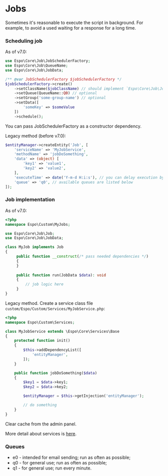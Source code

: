 # Jobs

Sometimes it's reasonable to execute the script in background. For example, to avoid a used waiting for a response  for a long time.

### Scheduling job

As of v7.0:

```php
use Espo\Core\Job\JobSchedulerFactory;
use Espo\Core\Job\QueueName;
use Espo\Core\Job\JobData;

/** @var JobSchedulerFactory $jobSchedulerFactory */
$jobSchedulerFactory->create()
    ->setClassName($jobClassName) // should implement `Espo\Core\Job\Job` interface
    ->setQueue(QueueName::Q0) // optional
    ->setGroup('some-group-name') // optional
    ->setData([
        'someKey' => $someValue
    ])
    ->schedule();
```

You can pass JobSchedulerFactory as a constructor dependency.


Legacy method (before v7.0):

```php
$entityManager->createEntity('Job', [
    'serviceName' => 'MyJobService',
    'methodName' => 'jobDoSomething',
    'data' => (object) [
        'key1' => 'value1',
        'key2' => 'value2',
    ],
    'executeTime' => date('Y-m-d H:i:s'), // you can delay execution by setting a later time
    'queue' => 'q0', // available queues are listed below
]);
```

### Job implementation

As of v7.0:

```php
<?php
namespace Espo\Custom\MyJobs;

use Espo\Core\Job\Job;
use Espo\Core\Job\JobData;

class MyJob implements Job
{
     public function __construct(/* pass needed dependencies */)
     {
     }
     
     public function run(JobData $data): void
     {
         // job logic here
     }
}
```


Legacy method. Create a service class file `custom/Espo/Custom/Services/MyJobService.php`:

```php
<?php
namespace Espo\Custom\Services;

class MyJobService extends \Espo\Core\Services\Base
{
    protected function init()
    {
        $this->addDependencyList([
            'entityManager',
        ]);
    }

    public function jobDoSomething($data)
    {
        $key1 = $data->key1;
        $key2 = $data->key2;

        $entityManager = $this->getInjection('entityManager');

        // do something
    }
}

```

Clear cache from the admin panel.

More detail about services is [here](services.md).

### Queues

* e0 - intended for email sending; run as often as possible;
* q0 - for general use; run as often as possible;
* q1 - for general use; run every minute.
